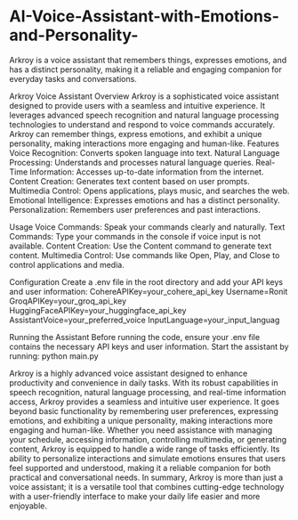 #  AI-Voice-Assistant-with-Emotions-and-Personality-
Arkroy is a voice assistant that remembers things, expresses emotions, and has a distinct personality, making it a reliable and engaging companion for everyday tasks and conversations.



Arkroy Voice Assistant
Overview
Arkroy is a sophisticated voice assistant designed to provide users with a seamless and intuitive experience. It leverages advanced speech recognition and natural language processing technologies to understand and respond to voice commands accurately. Arkroy can remember things, express emotions, and exhibit a unique personality, making interactions more engaging and human-like.
Features
Voice Recognition: Converts spoken language into text.
Natural Language Processing: Understands and processes natural language queries.
Real-Time Information: Accesses up-to-date information from the internet.
Content Creation: Generates text content based on user prompts.
Multimedia Control: Opens applications, plays music, and searches the web.
Emotional Intelligence: Expresses emotions and has a distinct personality.
Personalization: Remembers user preferences and past interactions.

Usage
Voice Commands: Speak your commands clearly and naturally.
Text Commands: Type your commands in the console if voice input is not available.
Content Creation: Use the Content command to generate text content.
Multimedia Control: Use commands like Open, Play, and Close to control applications and media.

Configuration
Create a .env file in the root directory and add your API keys and user information:
CohereAPIKey=your_cohere_api_key
Username=Ronit
GroqAPIKey=your_groq_api_key
HuggingFaceAPIKey=your_huggingface_api_key
AssistantVoice=your_preferred_voice
InputLanguage=your_input_languag

Running the Assistant
Before running the code, ensure your .env file contains the necessary API keys and user information.
Start the assistant by running: python main.py

Arkroy is a highly advanced voice assistant designed to enhance productivity and convenience in daily tasks. With its robust capabilities in speech recognition, natural language processing, and real-time information access, Arkroy provides a seamless and intuitive user experience. It goes beyond basic functionality by remembering user preferences, expressing emotions, and exhibiting a unique personality, making interactions more engaging and human-like.
Whether you need assistance with managing your schedule, accessing information, controlling multimedia, or generating content, Arkroy is equipped to handle a wide range of tasks efficiently. Its ability to personalize interactions and simulate emotions ensures that users feel supported and understood, making it a reliable companion for both practical and conversational needs.
In summary, Arkroy is more than just a voice assistant; it is a versatile tool that combines cutting-edge technology with a user-friendly interface to make your daily life easier and more enjoyable. 



